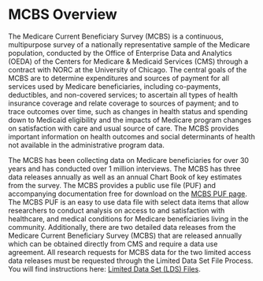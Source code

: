 # MCBS Overview
The Medicare Current Beneficiary Survey (MCBS) is a continuous, multipurpose survey of a nationally representative sample of the Medicare population, conducted by the Office of Enterprise Data and Analytics (OEDA) of the Centers for Medicare & Medicaid Services (CMS) through a contract with NORC at the University of Chicago. The central goals of the MCBS are to determine expenditures and sources of payment for all services used by Medicare beneficiaries, including co-payments, deductibles, and non-covered services; to ascertain all types of health insurance coverage and relate coverage to sources of payment; and to trace outcomes over time, such as changes in health status and spending down to Medicaid eligibility and the impacts of Medicare program changes on satisfaction with care and usual source of care. The MCBS provides important information on health outcomes and social determinants of health not available in the administrative program data.

The MCBS has been collecting data on Medicare beneficiaries for over 30 years and has conducted over 1 million interviews.  The MCBS has three data releases annually as well as an annual Chart Book of key estimates from the survey. The MCBS provides a public use file (PUF) and accompanying documentation free for download on the [MCBS PUF page](https://www.cms.gov/data-research/statistics-trends-and-reports/mcbs-public-use-file).  The MCBS PUF is an easy to use data file with select data items that allow researchers to conduct analysis on access to and satisfaction with healthcare, and medical conditions for Medicare beneficiaries living in the community. Additionally, there are two detailed data releases from the Medicare Current Beneficiary Survey (MCBS) that are released annually which can be obtained directly from CMS and require a data use agreement.  All research requests for MCBS data for the two limited access data releases must be requested through the Limited Data Set File Process.  You will find instructions here: [Limited Data Set (LDS) Files](https://www.cms.gov/data-research/files-for-order/data-disclosures-and-data-use-agreements-duas/limited-data-set-lds).
